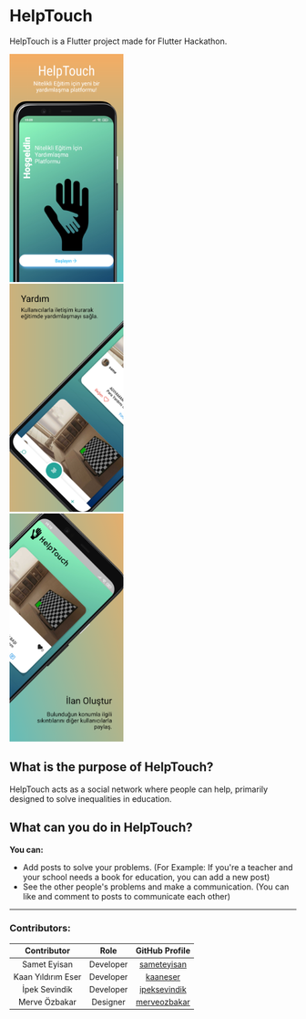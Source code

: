# HelpTouch

HelpTouch is a Flutter project made for Flutter Hackathon.

<div class="row">
  <div class="column">
    <img src="App%20Screenshots/Google%20Pixel%204%20XL%20Screenshot%200.png" width="200"/>
  </div>
  <div class="column">
    <img src="App%20Screenshots/Google%20Pixel%204%20XL%20Screenshot%201.png" width="200"/>
  </div>
  <div class="column">
    <img src="App%20Screenshots/Google%20Pixel%204%20XL%20Screenshot%202.png" width="200"/>
  </div>
</div>

## What is the purpose of HelpTouch?

HelpTouch acts as a social network where people can help, primarily designed to solve inequalities in education.

## What can you do in HelpTouch?

**You can:**
 - Add posts to solve your problems. (For Example: If you're a
   teacher and your school needs a book for education, you can add a new
   post)
 - See the other people's problems and make a communication. (You can like and comment to posts to communicate each other)

---

### Contributors:

Contributor  | Role | GitHub Profile |
:-------------: | :-------------: | :-------------: |
Samet Eyisan  | Developer | [sameteyisan](www.github.com/sameteyisan) |
Kaan Yıldırım Eser  |  Developer | [kaaneser](www.github.com/kaaneser) |
| İpek Sevindik | Developer | [ipeksevindik](www.github.com/ipeksevindik) |
| Merve Özbakar | Designer | [merveozbakar](www.github.com/merveozbakar) |
